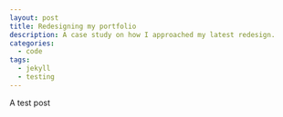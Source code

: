 ```yaml
---
layout: post
title: Redesigning my portfolio
description: A case study on how I approached my latest redesign. 
categories:
  - code
tags:
  - jekyll
  - testing
---
```


A test post
